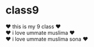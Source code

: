 # class9
&hearts; this is my 9 class &hearts; <br>
&hearts; i love ummate muslima &hearts; <br>
&hearts; i love ummate muslima sona &hearts; 